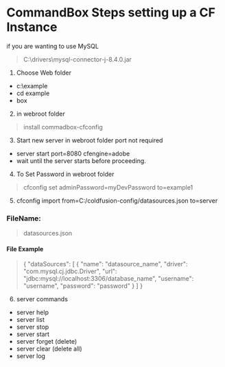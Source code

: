 # CommandBox Steps setting up a  CF Instance

if you are wanting to use MySQL 

> C:\drivers\mysql-connector-j-8.4.0.jar

1. Choose Web folder
- c:\example
- cd example
- box

2. in webroot folder
> install commadbox-cfconfig

3. Start new server in webroot folder port not required 
 
- server start port=8080 cfengine=adobe
- wait until the server starts before proceeding.

4. To Set Password in webroot folder 

> cfconfig set adminPassword=myDevPassword to=example1


5. cfconfig import from=C:/coldfusion-config/datasources.json to=server

### FileName: 
>datasources.json
#### File Example
> {
  "dataSources": [
    {
      "name": "datasource_name",
      "driver": "com.mysql.cj.jdbc.Driver",
      "url": "jdbc:mysql://localhost:3306/database_name",
      "username": "username",
      "password": "password"
    }
  ]
}

6. server commands

- server help
- server list
- server stop
- server start
- server forget (delete)
- server clear (delete all)
- server log
